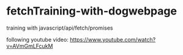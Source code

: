 # fetchTraining-with-dogwebpage
training with javascript/api/fetch/promises

following youtube video: https://www.youtube.com/watch?v=AVmGmLFcukM

